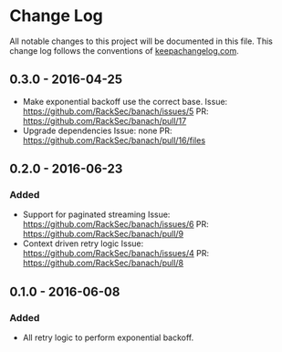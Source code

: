 # Change Log
All notable changes to this project will be documented in this file. This change log follows the conventions of [keepachangelog.com](http://keepachangelog.com/).

## 0.3.0 - 2016-04-25

- Make exponential backoff use the correct base.
  Issue: https://github.com/RackSec/banach/issues/5
  PR: https://github.com/RackSec/banach/pull/17
- Upgrade dependencies
  Issue: none
  PR: https://github.com/RackSec/banach/pull/16/files

## 0.2.0 - 2016-06-23

### Added
- Support for paginated streaming
  Issue: https://github.com/RackSec/banach/issues/6
  PR: https://github.com/RackSec/banach/pull/9
- Context driven retry logic
  Issue: https://github.com/RackSec/banach/issues/4
  PR: https://github.com/RackSec/banach/pull/8

## 0.1.0 - 2016-06-08
### Added
- All retry logic to perform exponential backoff.

[Unreleased]: https://github.com/your-name/banach/compare/0.1.1...HEAD
